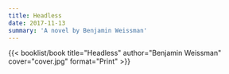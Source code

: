 ```yaml
---
title: Headless
date: 2017-11-13
summary: 'A novel by Benjamin Weissman'
---
```


{{< booklist/book
title="Headless"
author="Benjamin Weissman"
cover="cover.jpg"
format="Print" >}}
